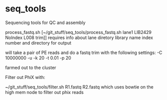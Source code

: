 seq_tools
=========

Sequencing tools for QC and assembly

process_fastq.sh 
[~/git_stuff/seq_tools/process_fastq.sh lane1 LIB2429 NoIndex L008 trim]]
requires info about lane diretory library name index number and directory for output

will take a pair of PE reads and do a fastq trim with the following settings:
-C 10000000 -u -k 20 -t 0.01 -p 20

farmed out to the cluster

Filter out PhiX with:

~/git_stuff/seq_tools/filter.sh R1.fastq R2.fastq
which uses bowtie on the high mem node to filter out phix reads 
